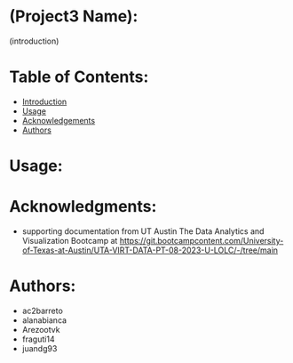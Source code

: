 # (Project3 Name):
(introduction)
# Table of Contents:
- [Introduction](#introduction)
- [Usage](#usage)
- [Acknowledgements](#acknowledgemnets)
- [Authors](#authors)
# Usage:<a name="usage"></a>

# Acknowledgments:<a name="acknowledgemnets"></a>
- supporting documentation from UT Austin The Data Analytics and Visualization Bootcamp at https://git.bootcampcontent.com/University-of-Texas-at-Austin/UTA-VIRT-DATA-PT-08-2023-U-LOLC/-/tree/main

# Authors:<a name="authors"></a>
- ac2barreto
- alanabianca 
- Arezootvk 
- fraguti14
- juandg93
